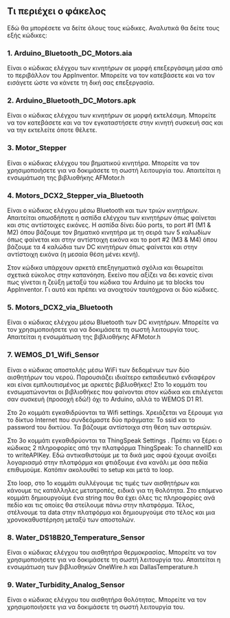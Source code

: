 ## Τι περιέχει ο φάκελος
Εδώ θα μπορέσετε να δείτε όλους τους κώδικες. Αναλυτικά θα δείτε τους εξής κώδικες:

### 1. Arduino_Bluetooth_DC_Motors.aia

Είναι ο κώδικας ελέγχου των κινητήρων σε μορφή επεξεργάσιμη μέσα από το περιβάλλον του AppInventor. Μπορείτε να τον κατεβάσετε και να τον εισάγετε ώστε να κάνετε τη δική σας επεξεργασία.

### 2. Arduino_Bluetooth_DC_Motors.apk

Είναι ο κώδικας ελέγχου των κινητήρων σε μορφή εκτελέσιμη. Μπορείτε να τον κατεβάσετε και να τον εγκαταστήσετε στην κινητή συσκευή σας και να την εκτελείτε όποτε θέλετε.

### 3. Motor_Stepper
Είναι ο κώδικας ελέγχου του βηματικού κινητήρα. Μπορείτε να τον χρησιμοποιήσετε για να δοκιμάσετε τη σωστή λειτουργία του. Απαιτείται η ενσωμάτωση της βιβλιοθήκης AFMotor.h

### 4. Motors_DCX2_Stepper_via_Bluetooth
Είναι ο κώδικας ελέγχου μέσω Bluetooth και των τριών κινητήρων. Απαιτείται οπωσδήποτε η ασπίδα ελέγχου των κινητήρων όπως φαίνεται και στις αντίστοιχες εικόνες. Η ασπίδα δίνει δύο ports, το port #1 (M1 & M2) όπου βάζουμε τον βηματικό κινητήρα με τη σειρά των 5 καλωδίων όπως φαίνεται και στην αντίστοιχη εικόνα και το port #2 (M3 & M4) όπου βάζουμε τα 4 καλώδια των DC κινητήρων όπως φαίνεται και στην αντίστοιχη εικόνα (η μεσαία θέση μένει κενή).

Στον κώδικα υπάρχουν αρκετά επεξηγηματικά σχόλια και θεωρείται σχετικά εύκολος στην κατανόηση. Εκείνο που αξίζει να δει κανείς είναι πως γίνεται η ζεύξη μεταξύ του κώδικα του Arduino με τα blocks του AppInventor. Γι αυτό και πρέπει να ανοιχτούν ταυτόχρονα οι δύο κώδικες. 

### 5. Motors_DCX2_via_Bluetooth

Είναι ο κώδικας ελέγχου μέσω Bluetooth των DC κινητήρων. Μπορείτε να τον χρησιμοποιήσετε για να δοκιμάσετε τη σωστή λειτουργία τους. Απαιτείται η ενσωμάτωση της βιβλιοθήκης AFMotor.h

### 7. WEMOS_D1_Wifi_Sensor

Είναι ο κώδικας αποστολής μέσω WiFi των δεδομένων των δύο αισθητήρων του νερού. Παρουσιάζει ιδιαίτερο εκπαιδευτικό ενδιαφέρον και είναι εμπλουτισμένος με αρκετές βιβλιοθήκες! Στο 1ο κομμάτι του ενσωματώνονται οι βιβλιοθήκες που φαίνονται στον κώδικα και επιλέγεται σαν συσκευή (προσοχή εδώ!) όχι το Arduino, αλλά το WEMOS D1 R1.

Στο 2ο κομμάτι εγκαθιδρύονται τα Wifi settings. Χρειάζεται να ξέρουμε για το δίκτυο Internet που συνδεόμαστε δύο πράγματα: To ssid και το password του δικτύου. Τα βάζουμε αντίστοιχα στη θέση των αστεριών.

Στο 3ο κομμάτι εγκαθιδρύονται τα ThingSpeak Settings . Πρέπει να ξέρει ο κώδικας 2 πληροφορίες από την πλατφόρμα ThingSpeak: Το channelID και το writeAPIKey. Εδώ αντικαθιστούμε με τα δικά μας αφού έχουμε ανοίξει λογαριασμό στην πλατφόρμα και φτιάξουμε ένα κανάλι με όσα πεδία επιθυμούμε. Κατόπιν ακολουθεί το setup και μετά το loop.

Στο loop, στο 1ο κομμάτι συλλέγουμε τις τιμές των αισθητήρων και κάνουμε τις κατάλληλες μετατροπές, ειδικά για τη θολότητα. Στο επόμενο κομμάτι δημιουργούμε ένα string που θα έχει όλες τις πληροφορίες ανά πεδίο και τις οποίες θα στείλουμε πάνω στην πλατφόρμα. Τέλος, στέλνουμε τα data στην πλατφόρμα και δημιουργούμε στο τέλος και μια χρονοκαθυστέρηση μεταξύ των αποστολών.

### 8. Water_DS18B20_Temperature_Sensor

Είναι ο κώδικας ελέγχου του αισθητήρα θερμοκρασίας. Μπορείτε να τον χρησιμοποιήσετε για να δοκιμάσετε τη σωστή λειτουργία του. Απαιτείται η ενσωμάτωση των βιβλιοθηκών OneWire.h και DallasTemperature.h

### 9. Water_Turbidity_Analog_Sensor

Είναι ο κώδικας ελέγχου του αισθητήρα θολότητας. Μπορείτε να τον χρησιμοποιήσετε για να δοκιμάσετε τη σωστή λειτουργία του.
